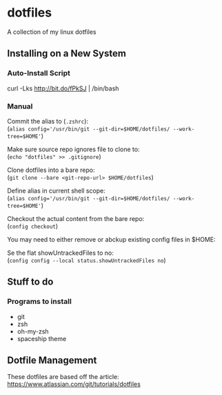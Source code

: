 # dotfiles
A collection of my linux dotfiles

## Installing on a New System

### Auto-Install Script

curl -Lks http://bit.do/fPkSJ | /bin/bash

### Manual

Commit the alias to (`.zshrc`):<br>
(`alias config='/usr/bin/git --git-dir=$HOME/dotfiles/ --work-tree=$HOME'`)

Make sure source repo ignores file to clone to:<br>
(`echo "dotfiles" >> .gitignore`)

Clone dotfiles into a bare repo:<br>
(`git clone --bare <git-repo-url> $HOME/dotfiles`)

Define alias in current shell scope:<br>
(`alias config='/usr/bin/git --git-dir=$HOME/dotfiles/ --work-tree=$HOME'`)

Checkout the actual content from the bare repo:<br>
(`config checkout`)

You may need to either remove or abckup existing config files in $HOME:<br>

Se the flat showUntrackedFiles to no:<br>
(`config config --local status.showUntrackedFiles no`)



## Stuff to do

### Programs to install

* git
* zsh
* oh-my-zsh
* spaceship theme

## Dotfile Management
These dotfiles are based off the article:
https://www.atlassian.com/git/tutorials/dotfiles
